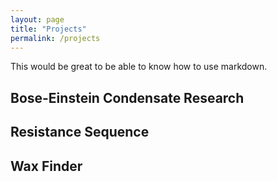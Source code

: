 ```yaml
---
layout: page
title: "Projects"
permalink: /projects
---
```

This would be great to be able to know how to use markdown.

## Bose-Einstein Condensate Research

## Resistance Sequence 

## Wax Finder